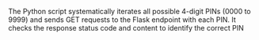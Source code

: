 The Python script systematically iterates all possible 4-digit PINs (0000 to 9999) and sends GET requests to the Flask endpoint with each PIN. It checks the response status code and content to identify the correct PIN
